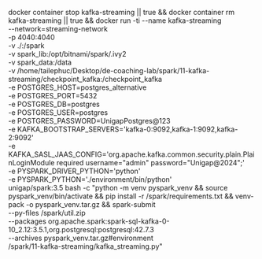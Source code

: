 docker container stop kafka-streaming || true &&
docker container rm kafka-streaming || true &&
docker run -ti --name kafka-streaming \
--network=streaming-network \
-p 4040:4040 \
-v ./:/spark \
-v spark_lib:/opt/bitnami/spark/.ivy2 \
-v spark_data:/data \
-v /home/tailephuc/Desktop/de-coaching-lab/spark/11-kafka-streaming/checkpoint_kafka:/checkpoint_kafka \
-e POSTGRES_HOST=postgres_alternative \
-e POSTGRES_PORT=5432 \
-e POSTGRES_DB=postgres \
-e POSTGRES_USER=postgres \
-e POSTGRES_PASSWORD=UnigapPostgres@123 \
-e KAFKA_BOOTSTRAP_SERVERS='kafka-0:9092,kafka-1:9092,kafka-2:9092' \
-e KAFKA_SASL_JAAS_CONFIG='org.apache.kafka.common.security.plain.PlainLoginModule required username="admin" password="Unigap@2024";' \
-e PYSPARK_DRIVER_PYTHON='python' \
-e PYSPARK_PYTHON='./environment/bin/python' \
unigap/spark:3.5 bash -c "python -m venv pyspark_venv &&
source pyspark_venv/bin/activate &&
pip install -r /spark/requirements.txt &&
venv-pack -o pyspark_venv.tar.gz &&
spark-submit \
--py-files /spark/util.zip  \
--packages org.apache.spark:spark-sql-kafka-0-10_2.12:3.5.1,org.postgresql:postgresql:42.7.3 \
--archives pyspark_venv.tar.gz#environment \
/spark/11-kafka-streaming/kafka_streaming.py"